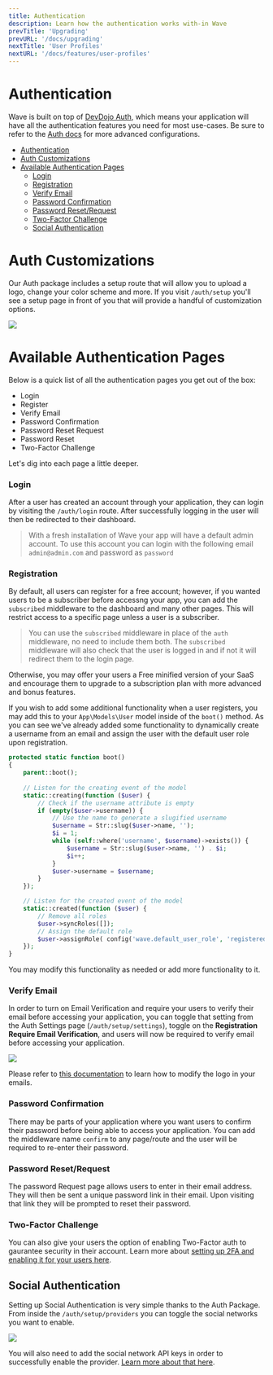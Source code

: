 ```yaml
---
title: Authentication
description: Learn how the authentication works with-in Wave
prevTitle: 'Upgrading'
prevURL: '/docs/upgrading'
nextTitle: 'User Profiles'
nextURL: '/docs/features/user-profiles'
---
```


# Authentication

Wave is built on top of <a href="https://devdojo.com/auth" target="_blank">DevDojo Auth</a>, which means your application will have all the authentication features you need for most use-cases. Be sure to refer to the <a href="https://devdojo.com/auth" target="_blank">Auth docs</a> for more advanced configurations.

- [Authentication](#authentication)
- [Auth Customizations](#auth-customizations)
- [Available Authentication Pages](#available-authentication-pages)
    - [Login](#login)
    - [Registration](#registration)
    - [Verify Email](#verify-email)
    - [Password Confirmation](#password-confirmation)
    - [Password Reset/Request](#password-resetrequest)
    - [Two-Factor Challenge](#two-factor-challenge)
  - [Social Authentication](#social-authentication)

# Auth Customizations

Our Auth package includes a setup route that will allow you to upload a logo, change your color scheme and more. If you visit `/auth/setup` you'll see a setup page in front of you that will provide a handful of customization options.

<img src="https://cdn.devdojo.com/images/august2024/devdojo-auth-setup.jpeg" class="w-full h-auto rounded-md" />

# Available Authentication Pages

Below is a quick list of all the authentication pages you get out of the box:

- Login
- Register
- Verify Email
- Password Confirmation
- Password Reset Request
- Password Reset
- Two-Factor Challenge

Let's dig into each page a little deeper.

### Login

After a user has created an account through your application, they can login by visiting the `/auth/login` route. After successfully logging in the user will then be redirected to their dashboard.

> With a fresh installation of Wave your app will have a default admin account. To use this account you can login with the following email `admin@admin.com` and password as `password`

### Registration

By default, all users can register for a free account; however, if you wanted users to be a subscriber before accessng your app, you can add the `subscribed` middleware to the dashboard and many other pages. This will restrict access to a specific page unless a user is a subscriber.

> You can use the `subscribed` middleware in place of the `auth` middleware, no need to include them both. The `subscribed` middleware will also check that the user is logged in and if not it will redirect them to the login page.

Otherwise, you may offer your users a Free minified version of your SaaS and encourage them to upgrade to a subscription plan with more advanced and bonus features.

If you wish to add some additional functionality when a user registers, you may add this to your `App\Models\User` model inside of the `boot()` method. As you can see we've already added some functionality to dynamically create a username from an email and assign the user with the default user role upon registration.

<include src="docs/filename-top.html"></include><include src="docs/filename.html" file="App/Models/User.php"></include>

```php
protected static function boot()
{
    parent::boot();
    
    // Listen for the creating event of the model
    static::creating(function ($user) {
        // Check if the username attribute is empty
        if (empty($user->username)) {
            // Use the name to generate a slugified username
            $username = Str::slug($user->name, '');
            $i = 1;
            while (self::where('username', $username)->exists()) {
                $username = Str::slug($user->name, '') . $i;
                $i++;
            }
            $user->username = $username;
        }
    });

    // Listen for the created event of the model
    static::created(function ($user) {
        // Remove all roles
        $user->syncRoles([]);
        // Assign the default role
        $user->assignRole( config('wave.default_user_role', 'registered') );
    });
}
```
</div>

You may modify this functionality as needed or add more functionality to it.

### Verify Email

In order to turn on Email Verification and require your users to verify their email before accessing your application, you can toggle that setting from the Auth Settings page (`/auth/setup/settings`), toggle on the **Registration Require Email Verification**, and users will now be required to verify email before accessing your application.

<img src="https://cdn.devdojo.com/images/august2024/require-email-verification.png" class="w-full h-auto rounded-md" />

Please refer to <a href="https://devdojo.com/auth/docs/config/email/" target="_blank">this documentation</a> to learn how to modify the logo in your emails.


### Password Confirmation

There may be parts of your application where you want users to confirm their password before being able to access your application. You can add the middleware name `confirm` to any page/route and the user will be required to re-enter their password.

### Password Reset/Request

The password Request page allows users to enter in their email address. They will then be sent a unique password link in their email. Upon visiting that link they will be prompted to reset their password.

### Two-Factor Challenge

You can also give your users the option of enabling Two-Factor auth to gaurantee security in their account. Learn more about <a href="https://devdojo.com/auth/docs/config/two-factor-auth/" target="_blank">setting up 2FA and enabling it for your users here</a>.

## Social Authentication

Setting up Social Authentication is very simple thanks to the Auth Package. From inside the `/auth/setup/providers` you can toggle the social networks you want to enable.

<img src="https://cdn.devdojo.com/images/august2024/social-providers-screen.jpeg" class="w-full border rounded-md border-neutral-200" />

You will also need to add the social network API keys in order to successfully enable the provider. <a href="https://devdojo.com/auth/docs/config/social-providers/" target="_blank">Learn more about that here</a>.